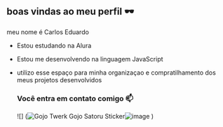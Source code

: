 ## boas vindas ao meu perfil 🕶️


meu nome é Carlos Eduardo


- Estou estudando na Alura
- Estou me desenvolvendo na linguagem JavaScript
- utilizo esse espaço para minha organizaçao e compratilhamento dos meus projetos desenvolvidos

  ### Você entra em contato comigo 📫

  ![] (<img src="https://media.tenor.com/mfdT9MRrFEMAAAAi/gojo-twerk-gojo-satoru.gif" alt="Gojo Twerk Gojo Satoru Sticker"/>![image](https://github.com/user-attachments/assets/1e4b3a46-b038-42bd-babe-ddc001053b7f)
)
  

